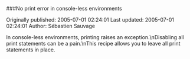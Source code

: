 ###No print error in console-less environments

Originally published: 2005-07-01 02:24:01
Last updated: 2005-07-01 02:24:01
Author: Sébastien Sauvage

In console-less environments, printing raises an exception.\nDisabling all print statements can be a pain.\nThis recipe allows you to leave all print statements in place.